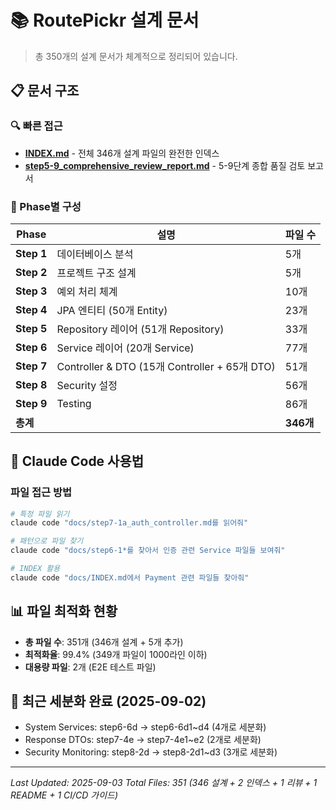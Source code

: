 # 📚 RoutePickr 설계 문서

> 총 350개의 설계 문서가 체계적으로 정리되어 있습니다.

## 📋 문서 구조

### 🔍 빠른 접근
- **[INDEX.md](INDEX.md)** - 전체 346개 설계 파일의 완전한 인덱스
- **[step5-9_comprehensive_review_report.md](step5-9_comprehensive_review_report.md)** - 5-9단계 종합 품질 검토 보고서

### 📂 Phase별 구성

| Phase | 설명 | 파일 수 |
|-------|------|---------|
| **Step 1** | 데이터베이스 분석 | 5개 |
| **Step 2** | 프로젝트 구조 설계 | 5개 |
| **Step 3** | 예외 처리 체계 | 10개 |
| **Step 4** | JPA 엔티티 (50개 Entity) | 23개 |
| **Step 5** | Repository 레이어 (51개 Repository) | 33개 |
| **Step 6** | Service 레이어 (20개 Service) | 77개 |
| **Step 7** | Controller & DTO (15개 Controller + 65개 DTO) | 51개 |
| **Step 8** | Security 설정 | 56개 |
| **Step 9** | Testing | 86개 |
| **총계** | | **346개** |

## 🎯 Claude Code 사용법

### 파일 접근 방법
```bash
# 특정 파일 읽기
claude code "docs/step7-1a_auth_controller.md를 읽어줘"

# 패턴으로 파일 찾기
claude code "docs/step6-1*를 찾아서 인증 관련 Service 파일들 보여줘"

# INDEX 활용
claude code "docs/INDEX.md에서 Payment 관련 파일들 찾아줘"
```

## 📊 파일 최적화 현황
- **총 파일 수**: 351개 (346개 설계 + 5개 추가)
- **최적화율**: 99.4% (349개 파일이 1000라인 이하)
- **대용량 파일**: 2개 (E2E 테스트 파일)

## 🔄 최근 세분화 완료 (2025-09-02)
- System Services: step6-6d → step6-6d1~d4 (4개로 세분화)
- Response DTOs: step7-4e → step7-4e1~e2 (2개로 세분화)
- Security Monitoring: step8-2d → step8-2d1~d3 (3개로 세분화)

---
*Last Updated: 2025-09-03*
*Total Files: 351 (346 설계 + 2 인덱스 + 1 리뷰 + 1 README + 1 CI/CD 가이드)*
